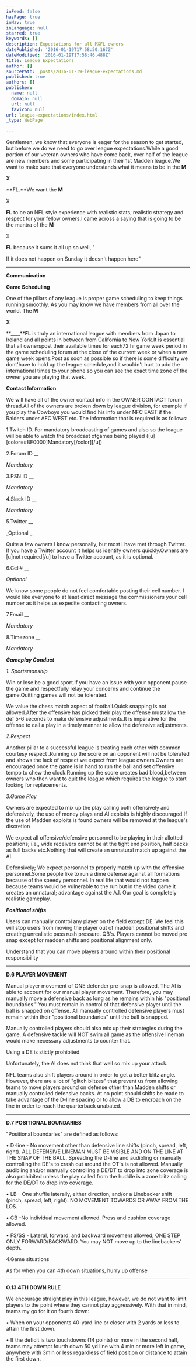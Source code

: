 ```yaml
---
inFeed: false
hasPage: true
inNav: true
inLanguage: null
starred: true
keywords: []
description: Expectations for all MXFL owners
datePublished: '2016-01-19T17:58:50.167Z'
dateModified: '2016-01-19T17:58:46.488Z'
title: League Expectations
author: []
sourcePath: _posts/2016-01-19-league-expectations.md
published: true
authors: []
publisher:
  name: null
  domain: null
  url: null
  favicon: null
url: league-expectations/index.html
_type: WebPage

---
```

Gentlemen, we know that everyone is eager for the season to
get started, but before we do we need to go over league expectations.While a good portion of our veteran owners
who have come back, over half of the league are new members and some
participating in their 1st Madden league.We want to make sure that everyone understands what it means to be in
the **M**

**X**

**FL.**We want the **M**

X

**FL** to be an NFL style experience
with realistic stats, realistic strategy and respect for your fellow
owners.I came across a saying that is
going to be the mantra of the **M**

X

**FL** because it sums it all up so well, "

If it does not happen on Sunday it
doesn't happen here"

****

**Communication**

**__Game Scheduling__**

One of the pillars of any league is proper game scheduling
to keep things running smoothly. As you may know we have members from all over
the world. The **M**

**X**

**____****FL**
is truly an international league with members from Japan to Ireland and all
points in between from California to New York.It is essential that all ownerspost their available times for each72 hr game week period in the game scheduling forum at the close of the
current week or when a new game week opens.Post as soon as possible so if there is some difficulty we dont'have to
hold up the league schedule,and it wouldn't hurt to add the international times
to your phone so you can see the exact time zone of the owner you are playing
that week. 

**__Contact Information__**

We will have all of the owner contact info in the OWNER
CONTACT forum thread.All of the owners
are broken down by league division, for example if you play the Cowboys you
would find his info under NFC EAST if the Raiders under AFC WEST etc. The
information that is required is as follows:

1.Twitch ID. For mandatory broadcasting of games and also so
the league will be able to watch the broadcast ofgames being played
(\[u\]\[color=\#BF0000\]Mandatory\[/color\]\[/u\])

2.Forum ID __

_Mandatory_

3.PSN ID __

_Mandatory_

4.Slack ID __

_Mandatory_

5.Twitter __

_Optional _

Quite a
few owners I know personally, but most I have met through Twitter. If you have
a Twitter account it helps us identify owners quickly.Owners are \[u\]not required\[/u\] to have a
Twitter account, as it is optional.

6.Cell\# __

_Optional_

We know some people do not feel comfortable
posting their cell number. I would like everyone to at least direct message the
commissioners your cell number as it helps us expedite contacting owners.

7.Email __

_Mandatory_

8.Timezone __

_Mandatory_

**_Gameplay Conduct_**

_1\. Sportsmanship_

Win or lose be a good sport.If you have an issue with your opponent.pause the game and respectfully
relay your concerns and continue the game.Quitting games will not be tolerated.

We value the chess match aspect of football.Quick snapping is not allowed.After the offensive has picked their play the
offense mustallow the def 5-6 seconds
to make defensive adjustments.It is
imperative for the offense to call a play in a timely manner to allow the
defensive adjustments.

_2.Respect_

Another pillar to a successful league is treating each other
with common courtesy respect .Running up the score on an opponent will not be
tolerated and shows the lack of respect we expect from league owners.Owners are encouraged once the game is in
hand to run the ball and set offensive tempo to chew the clock.Running up the score creates bad
blood,between owners who then want to quit the league which requires the league
to start looking for replacements.

_3.Game Play_

Owners are expected to mix up the play calling both offensively
and defensively, the use of money plays and AI exploits is highly
discouraged.If the use of Madden
exploits is found owners will be removed at the league's discretion

We expect all offensive/defensive personnel to be playing in
their allotted positions; i.e,, wide receivers cannot be at the tight end
position, half backs as full backs etc.Nothing that will create an unnatural match up against the AI.

Defensively; We expect personnel to properly match up with
the offensive personnel.Some people
like to run a dime defense against all formations because of the speedy
personnel. In real life that would not happen because teams would be vulnerable
to the run but in the video game it creates an unnatural; advantage against the
A.I. Our goal is completely realistic gameplay.

**_Positional shifts_**

Users can manually control any player on the field except
DE. We feel this will stop users from moving the player out of madden
positional shifts and creating unrealistic pass rush pressure. QB's. Players
cannot be moved pre snap except for madden shifts and positional alignment only.

Understand that you can move players around within their
positional responsibility

****

**D.6 PLAYER MOVEMENT**

Manual player movement of ONE defender pre-snap is allowed.
The AI is able to account for our manual player movement. Therefore, you may
manually move a defensive back as long as he remains within his
"positional boundaries." You must remain in control of that defensive
player until the ball is snapped on offense. All manually controlled defensive
players must remain within their "positional boundaries" until the
ball is snapped.

Manually controlled players should also mix up their
strategies during the game. A defensive tackle will NOT swim all game as the
offensive lineman would make necessary adjustments to counter that. 

Using a DE is stictly prohibited.

Unfortunately, the
AI does not think that well so mix up your attack.

NFL teams also shift players around in order to get a better
blitz angle. However, there are a lot of "glitch blitzes" that
prevent us from allowing teams to move players around on defense other than
Madden shifts or manually controlled defensive backs. At no point should shifts
be made to take advantage of the D-line spacing or to allow a DB to encroach on
the line in order to reach the quarterback unabated.

****

**D.7 POSITIONAL BOUNDARIES**

"Positional boundaries" are defined as follows:

• D-line - No movement other than defensive line shifts
(pinch, spread, left, right). ALL DEFENSIVE LINEMAN MUST BE VISIBLE AND ON THE
LINE AT THE SNAP OF THE BALL. Spreading the D-line and audibling or manually
controlling the DE's to crash out around the OT's is not allowed. Manually
audibling and/or manually controlling a DE/DT to drop into zone coverage is
also prohibited unless the play called from the huddle is a zone blitz calling
for the DE/DT to drop into coverage.

• LB - One shuffle laterally, either direction, and/or a
Linebacker shift (pinch, spread, left, right). NO MOVEMENT TOWARDS OR AWAY FROM
THE LOS.

• CB -No individual movement allowed. Press and cushion
coverage allowed.

• FS/SS - Lateral, forward, and backward movement allowed;
ONE STEP ONLY FORWARD/BACKWARD. You may NOT move up to the linebackers' depth.

4.Game situations

As for when you can 4th down situations, hurry up offense

****

**O.13 4TH DOWN RULE**

We encourage straight play in this league, however, we do
not want to limit players to the point where they cannot play aggressively.
With that in mind, teams my go for it on fourth down:

• When on your opponents 40-yard line or closer with 2 yards
or less to attain the first down. 

• If the deficit is two touchdowns (14 points) or more in
the second half, teams may attempt fourth down 50 yd line with 4 min or more
left in game, anywhere with 3min or less regardless of field position or
distance to attain the first down.